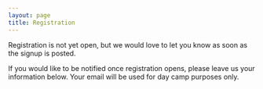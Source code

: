```yaml
---
layout: page
title: Registration
---
```


Registration is not yet open, but we would love to let you know as soon as the signup is posted.  

If you would like to be notified once registration opens, please leave us your information below.  Your email will be used for day camp purposes only.

<div class="cognito">
<script src="https://services.cognitoforms.com/s/pNW4nb7mv0OUkXZvPWTYcw"></script>
<script>Cognito.load("forms", { id: "2" });</script>
</div>
